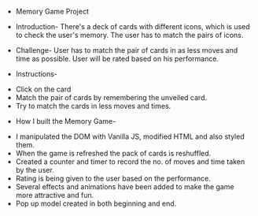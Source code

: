 * Memory Game Project

* Introduction-
There's a deck of cards with different icons, which is used to check the user's memory. The user has to match the pairs of icons.

* Challenge-
User has to match the pair of cards in as less moves and time as possible. User will be rated based on his performance.


* Instructions-
- Click on the card
- Match the pair of cards by remembering the unveiled card.
- Try to match the cards in less moves and times.


* How I built the Memory Game-
- I manipulated the DOM with Vanilla JS, modified HTML and also styled them.
- When the game is refreshed the pack of cards is reshuffled.
- Created a counter and timer to record the no. of moves and time taken by the user.
- Rating is being given to the user based on the performance.
- Several effects and animations have been added to make the game more attractive and fun.
- Pop up model created in both beginning and end.
